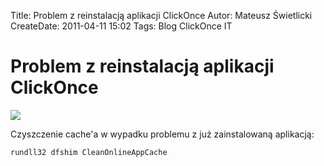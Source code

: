 Title: Problem z reinstalacją aplikacji ClickOnce
Autor: Mateusz Świetlicki
CreateDate: 2011-04-11 15:02
Tags: 	Blog
		ClickOnce
		IT

Problem z reinstalacją aplikacji ClickOnce
===========

![](http://bloggingabout.net/blogs/dennis/WindowsLiveWriter/ManualcheckforupdateswithClickOnce_A5E8/clickonce_autoupdate_3.gif)

Czyszczenie cache'a w wypadku problemu z już zainstalowaną aplikacją:

```powershell
rundll32 dfshim CleanOnlineAppCache
```